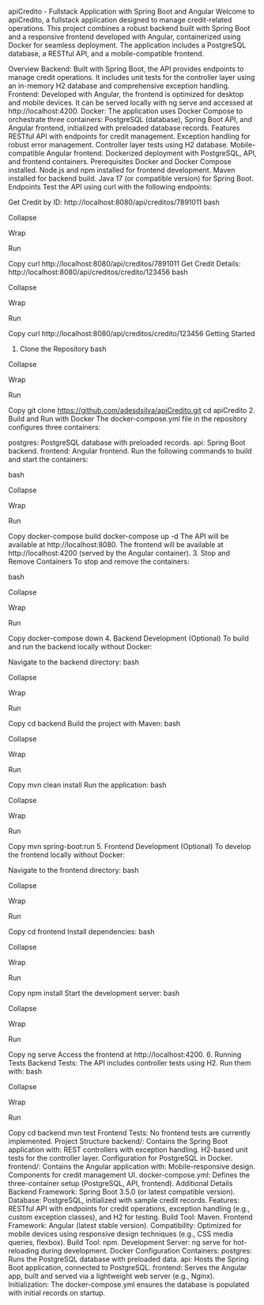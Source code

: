 apiCredito - Fullstack Application with Spring Boot and Angular
Welcome to apiCredito, a fullstack application designed to manage credit-related operations. This project combines a robust backend built with Spring Boot and a responsive frontend developed with Angular, containerized using Docker for seamless deployment. The application includes a PostgreSQL database, a RESTful API, and a mobile-compatible frontend.

Overview
Backend: Built with Spring Boot, the API provides endpoints to manage credit operations. It includes unit tests for the controller layer using an in-memory H2 database and comprehensive exception handling.
Frontend: Developed with Angular, the frontend is optimized for desktop and mobile devices. It can be served locally with ng serve and accessed at http://localhost:4200.
Docker: The application uses Docker Compose to orchestrate three containers: PostgreSQL (database), Spring Boot API, and Angular frontend, initialized with preloaded database records.
Features
RESTful API with endpoints for credit management.
Exception handling for robust error management.
Controller layer tests using H2 database.
Mobile-compatible Angular frontend.
Dockerized deployment with PostgreSQL, API, and frontend containers.
Prerequisites
Docker and Docker Compose installed.
Node.js and npm installed for frontend development.
Maven installed for backend build.
Java 17 (or compatible version) for Spring Boot.
Endpoints
Test the API using curl with the following endpoints:

Get Credit by ID: http://localhost:8080/api/creditos/7891011
bash

Collapse

Wrap

Run

Copy
curl http://localhost:8080/api/creditos/7891011
Get Credit Details: http://localhost:8080/api/creditos/credito/123456
bash

Collapse

Wrap

Run

Copy
curl http://localhost:8080/api/creditos/credito/123456
Getting Started
1. Clone the Repository
bash

Collapse

Wrap

Run

Copy
git clone https://github.com/adesdsilva/apiCredito.git
cd apiCredito
2. Build and Run with Docker
The docker-compose.yml file in the repository configures three containers:

postgres: PostgreSQL database with preloaded records.
api: Spring Boot backend.
frontend: Angular frontend.
Run the following commands to build and start the containers:

bash

Collapse

Wrap

Run

Copy
docker-compose build
docker-compose up -d
The API will be available at http://localhost:8080.
The frontend will be available at http://localhost:4200 (served by the Angular container).
3. Stop and Remove Containers
To stop and remove the containers:

bash

Collapse

Wrap

Run

Copy
docker-compose down
4. Backend Development (Optional)
To build and run the backend locally without Docker:

Navigate to the backend directory:
bash

Collapse

Wrap

Run

Copy
cd backend
Build the project with Maven:
bash

Collapse

Wrap

Run

Copy
mvn clean install
Run the application:
bash

Collapse

Wrap

Run

Copy
mvn spring-boot:run
5. Frontend Development (Optional)
To develop the frontend locally without Docker:

Navigate to the frontend directory:
bash

Collapse

Wrap

Run

Copy
cd frontend
Install dependencies:
bash

Collapse

Wrap

Run

Copy
npm install
Start the development server:
bash

Collapse

Wrap

Run

Copy
ng serve
Access the frontend at http://localhost:4200.
6. Running Tests
Backend Tests: The API includes controller tests using H2. Run them with:
bash

Collapse

Wrap

Run

Copy
cd backend
mvn test
Frontend Tests: No frontend tests are currently implemented.
Project Structure
backend/: Contains the Spring Boot application with:
REST controllers with exception handling.
H2-based unit tests for the controller layer.
Configuration for PostgreSQL in Docker.
frontend/: Contains the Angular application with:
Mobile-responsive design.
Components for credit management UI.
docker-compose.yml: Defines the three-container setup (PostgreSQL, API, frontend).
Additional Details
Backend
Framework: Spring Boot 3.5.0 (or latest compatible version).
Database: PostgreSQL, initialized with sample credit records.
Features: RESTful API with endpoints for credit operations, exception handling (e.g., custom exception classes), and H2 for testing.
Build Tool: Maven.
Frontend
Framework: Angular (latest stable version).
Compatibility: Optimized for mobile devices using responsive design techniques (e.g., CSS media queries, flexbox).
Build Tool: npm.
Development Server: ng serve for hot-reloading during development.
Docker Configuration
Containers:
postgres: Runs the PostgreSQL database with preloaded data.
api: Hosts the Spring Boot application, connected to PostgreSQL.
frontend: Serves the Angular app, built and served via a lightweight web server (e.g., Nginx).
Initialization: The docker-compose.yml ensures the database is populated with initial records on startup.
